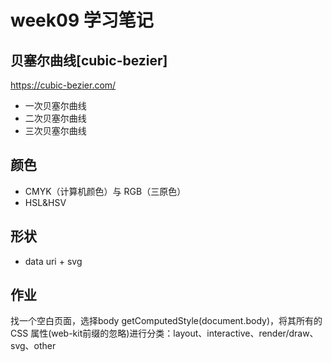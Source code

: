 <!--
 * @Description: week09课堂笔记
 * @Author: Looper
 * @Date: 2020-04-22 21:47:02
 * @LastEditors: Looper
 * @LastEditTime: 2020-06-04 21:35:02
 * @FilePath: \Frontend-01-Template\week09\NOTE.md
 -->

# week09 学习笔记

## 贝塞尔曲线[cubic-bezier]

https://cubic-bezier.com/

- 一次贝塞尔曲线
- 二次贝塞尔曲线
- 三次贝塞尔曲线

## 颜色

- CMYK（计算机颜色）与 RGB（三原色）
- HSL&HSV

## 形状

- data uri + svg

## 作业
找一个空白页面，选择body getComputedStyle(document.body)，将其所有的
CSS 属性(web-kit前缀的忽略)进行分类：layout、interactive、render/draw、svg、other